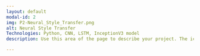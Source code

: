 ```yaml
---
layout: default
modal-id: 2
img: P2-Neural_Style_Transfer.png 
alt: Neural Style Transfer
Technologies: Python, CNN, LSTM, InceptionV3 model
description: Use this area of the page to describe your project. The icon above is part of a free icon set by <a href="https://sellfy.com/p/8Q9P/jV3VZ/">Flat Icons</a>. On their website, you can download their free set with 16 icons, or you can purchase the entire set with 146 icons for only $12!

---
```

